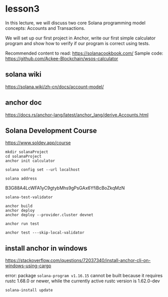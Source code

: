 # lesson3
In this lecture, we will discuss two core Solana programming model concepts: Accounts and Transactions.

We will set up our first project in Anchor, write our first simple calculator program and show how to verify if our program is correct using tests.

Recommended content to read: https://solanacookbook.com/
Sample code: https://github.com/Ackee-Blockchain/wsos-calculator

## solana wiki
https://solana.wiki/zh-cn/docs/account-model/
## anchor doc
https://docs.rs/anchor-lang/latest/anchor_lang/derive.Accounts.html
## Solana Development Course
https://www.soldev.app/course

```
mkdir solanaProject
cd solanaProject
anchor init calculator
```

```
solana config set --url localhost

solana address
```
B3G88A4LcWFA1yC9gtybMhs9gPsGAx6YfiBcBoZkqMzN

``` not work
solana-test-validator
```

```
anchor build
anchor deploy
anchor deploy --provider.cluster devnet

anchor run test

anchor test ---skip-local-validator
```

## install anchor in windows
https://stackoverflow.com/questions/72037340/install-anchor-cli-on-windows-using-cargo

error: package `solana-program v1.16.15` cannot be built because it requires rustc 1.68.0 or newer, while the currently active rustc version is 1.62.0-dev
```
solana-install update
```
